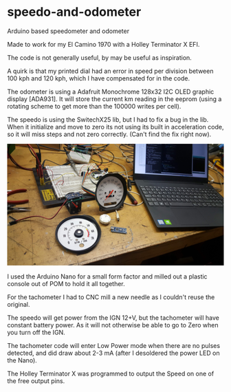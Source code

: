 # speedo-and-odometer
Arduino based speedometer and odometer

Made to work for my El Camino 1970 with a Holley Terminator X EFI.

The code is not generally useful, by may be useful as inspiration.

A quirk is that my printed dial had an error in speed per division between 100 kph and 120 kph, which I have compensated for in the code. 

The odometer is using a Adafruit Monochrome 128x32 I2C OLED graphic display [ADA931].
It will store the current km reading in the eeprom (using a rotating scheme to get more than the 100000 writes per cell).

The speedo is using the SwitechX25 lib, but I had to fix a bug in the lib. When it initialize and move to zero its not using its built in acceleration code, so it will miss steps and not zero correctly. (Can't find the fix right now).

![Speedo-odo and Tacho](speedo-odo.jpg)

I used the Arduino Nano for a small form factor and milled out a plastic console
out of POM to hold it all together.

For the tachometer I had to CNC mill a new needle as I couldn't reuse the original.

The speedo will get power from the IGN 12+V, but the tachometer will have constant
battery power. As it will not otherwise be able to go to Zero when you turn off the IGN.

The tachometer code will enter Low Power mode when there are no pulses detected, and
did draw about 2-3 mA (after I desoldered the power LED on the Nano).

The Holley Terminator X was programmed to output the Speed on one of the free output pins.
